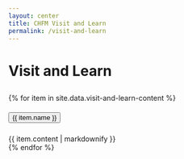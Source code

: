 ```yaml
---
layout: center
title: CHFM Visit and Learn
permalink: /visit-and-learn
---
```


# Visit and Learn

<div style="height: 10px;"></div>

<div id="accordion">
    {% for item in site.data.visit-and-learn-content %}
        <div class="card">
            <div class="card-header" id="headingOne">
                <h5 class="mb-0">
                    <button class="btn btn-link" data-toggle="collapse" data-target="#{{ item.tag }}" aria-expanded="true" aria-controls="collapseOne">
                        {{ item.name }}
                    </button>
                </h5>
            </div> 
            <div id="{{ item.tag }}" class="collapse" aria-labelledby="headingOne" data-parent="#accordion">
                <div class="card-body">
                    {{ item.content | markdownify }}
                </div>
            </div>
        </div>
    {% endfor %}
</div>